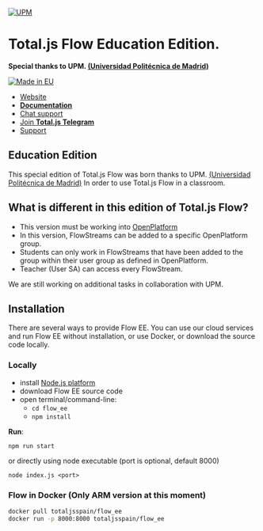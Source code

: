[![UPM](https://www.upm.es/themes/comun/logos/institucional.png)](https://upm.es/internacional/) 

# Total.js Flow Education Edition.

__Special thanks to UPM. [(Universidad Politécnica de Madrid)](https://www.upm.es/internacional/)__

[![Made in EU](https://cdn.componentator.com/eu-small.png)](https://european-union.europa.eu/)

- [Website](https://www.totaljs.com/flow/)
- [__Documentation__](https://docs.totaljs.com/flow10/)
- [Chat support](https://platform.totaljs.com/?open=messenger)
- [Join __Total.js Telegram__](https://t.me/totalplatform)
- [Support](https://www.totaljs.com/support/)

## Education Edition

This special edition of Total.js Flow was born thanks to UPM. [(Universidad Politécnica de Madrid)](https://www.upm.es/internacional/) In order to use Total.js Flow in a classroom.

## What is different in this edition of Total.js Flow?

- This version must be working into [OpenPlatform](https://docs.totaljs.com/openplatform/)
- In this version, FlowStreams can be added to a specific OpenPlatform group.
- Students can only work in FlowStreams that have been added to the group within their user group as defined in OpenPlatform.
- Teacher (User SA) can access every FlowStream.

We are still working on additional tasks in collaboration with UPM.

## Installation

There are several ways to provide Flow EE. You can use our cloud services and run Flow EE without installation, or use Docker, or download the source code locally.

### Locally

- install [Node.js platform](https://nodejs.org/en/)
- download Flow EE source code
- open terminal/command-line:
	- `cd flow_ee`
	- `npm install`

__Run__:

```
npm run start
```

or directly using node executable (port is optional, default 8000)

```
node index.js <port>
```

### Flow in Docker (Only ARM version at this moment)

```bash
docker pull totaljsspain/flow_ee
docker run -p 8000:8000 totaljsspain/flow_ee
````
